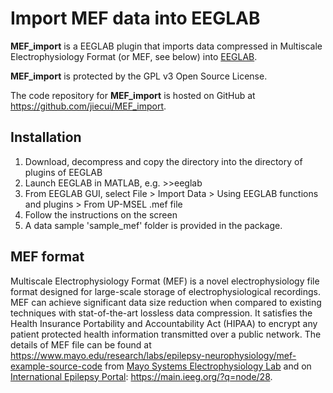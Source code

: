 Import MEF data into EEGLAB
===========================

**MEF_import** is a EEGLAB plugin that imports data compressed in Multiscale Electrophysiology Format (or MEF, see below) into [EEGLAB](https://sccn.ucsd.edu/eeglab/index.php).

**MEF_import** is protected by the GPL v3 Open Source License.

The code repository for **MEF_import** is hosted on GitHub at https://github.com/jiecui/MEF_import.

Installation
------------
1. Download, decompress and copy the directory into the directory of plugins of EEGLAB
1. Launch EEGLAB in MATLAB, e.g. >>eeglab
1. From EEGLAB GUI, select File > Import Data > Using EEGLAB functions and plugins > From UP-MSEL .mef file
1. Follow the instructions on the screen
1. A data sample 'sample_mef' folder is provided in the package.

MEF format
----------
Multiscale Electrophysiology Format (MEF) is a novel electrophysiology file format designed for large-scale storage of electrophysiological recordings.
MEF can achieve significant data size reduction when compared to existing techniques with stat-of-the-art lossless data compression.
It satisfies the Health Insurance Portability and Accountability Act (HIPAA) to encrypt any patient protected health information transmitted over a public network.
The details of MEF file can be found at https://www.mayo.edu/research/labs/epilepsy-neurophysiology/mef-example-source-code from [Mayo Systems Electrophysiology Lab](http://msel.mayo.edu/) and on [International Epilepsy Portal](https://main.ieeg.org): https://main.ieeg.org/?q=node/28. 
